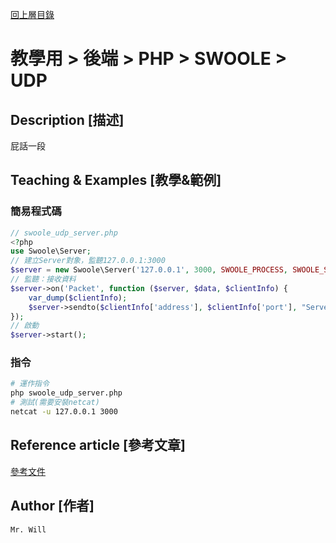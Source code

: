 [回上層目錄](../README.md)

# 教學用 > 後端 > PHP > SWOOLE > UDP

## **Description [描述]**
屁話一段

## **Teaching & Examples [教學&範例]**
### 簡易程式碼
```php
// swoole_udp_server.php
<?php
use Swoole\Server;
// 建立Server對象，監聽127.0.0.1:3000
$server = new Swoole\Server('127.0.0.1', 3000, SWOOLE_PROCESS, SWOOLE_SOCK_UDP);
// 監聽：接收資料
$server->on('Packet', function ($server, $data, $clientInfo) {
    var_dump($clientInfo);
    $server->sendto($clientInfo['address'], $clientInfo['port'], "Server：{$data}");
});
// 啟動
$server->start();
```

### 指令
```bash
# 運作指令
php swoole_udp_server.php
# 測試(需要安裝netcat)
netcat -u 127.0.0.1 3000
```

## **Reference article [參考文章]**
[參考文件](https://wiki.swoole.com/#/start/start_udp_server)

## **Author [作者]**
`Mr. Will`
